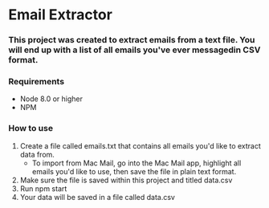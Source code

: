 # Email Extractor

### This project was created to extract emails from a text file. You will end up with a list of all emails you've ever messagedin CSV format.

### Requirements

- Node 8.0 or higher
- NPM

### How to use

1. Create a file called emails.txt that contains all emails you'd like to extract data from.
   - To import from Mac Mail, go into the Mac Mail app, highlight all emails you'd like to use, then save the file in plain text format.
2. Make sure the file is saved within this project and titled data.csv
3. Run npm start
4. Your data will be saved in a file called data.csv
